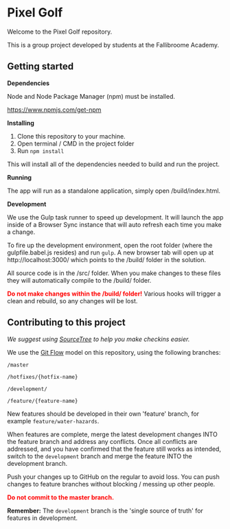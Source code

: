 Pixel Golf
====

Welcome to the Pixel Golf repository.

This is a group project developed by students at the Fallibroome Academy.

Getting started
----

**Dependencies**

Node and Node Package Manager (npm) must be installed.

https://www.npmjs.com/get-npm

**Installing**

<ol>
<li>Clone this repository to your machine.</li>
<li>Open terminal / CMD in the project folder</li>
<li>Run <code>npm install</code></li>
</ol>

This will install all of the dependencies needed to build and run the project.

**Running**

The app will run as a standalone application, simply open /build/index.html.

**Development**

We use the Gulp task runner to speed up development. It will launch the app inside of
a Browser Sync instance that will auto refresh each time you make a change.

To fire up the development environment, open the root folder (where the gulpfile.babel.js resides)
and run <code>gulp</code>. A new browser tab will open up at http://localhost:3000/ which points
to the /build/ folder in the solution.

All source code is in the /src/ folder. When you make changes to these files they will automatically
compile to the /build/ folder.

<strong style="color: red;">Do not make changes within the /build/ folder!</strong> Various hooks
will trigger a clean and rebuild, so any changes will be lost.

Contributing to this project
----

<i>We suggest using <a href="https://www.sourcetreeapp.com/">SourceTree</a> to help you make checkins easier.</i>

We use the <a href="https://danielkummer.github.io/git-flow-cheatsheet/">Git Flow</a> model on this repository, using the following branches:

<code>/master</code>

<code>/hotfixes/{hotfix-name}</code>

<code>/development/</code>

<code>/feature/{feature-name}</code>

New features should be developed in their own 'feature' branch, for example <code>feature/water-hazards</code>.

When features are complete, merge the latest development changes INTO the feature branch and address any conflicts.
Once all conflicts are addressed, and you have confirmed that the feature still works as intended, switch to the
<code>development</code> branch and merge the feature INTO the development branch.

Push your changes up to GitHub on the regular to avoid loss. You can push changes to feature branches without
blocking / messing up other people.

<strong style="color: red;">Do not commit to the master branch.</strong>

**Remember:** The <code>development</code> branch is the 'single source of truth' for features in development.
